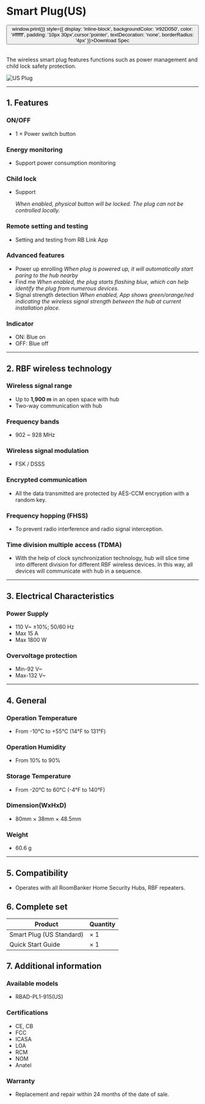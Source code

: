 ﻿# Smart Plug(US)

<div style={{textAlign: 'center'}}>
<button onClick={() => window.print()} style={{ display: 'inline-block', backgroundColor: '#92D050', color: '#ffffff', padding: '10px 30px',cursor:'pointer', textDecoration: 'none', borderRadius: '4px' }}>Download Spec</button>
</div>

<br />

The wireless smart plug features functions such as power management and child lock safety protection.

<div style={{textAlign:'center'}}>
<img src="https://dusunprj.oss-us-west-1.aliyuncs.com/roombanker/US%20Plug.png" alt="US Plug" style={{textAlign:'center',width:'25%'}} /> 
</div>

------

## 1. Features

### ON/OFF

* 1 × Power switch button

### Energy monitoring

* Support power consumption monitoring

### Child lock

* Support

  *When enabled, physical button will be locked. The plug can not be controlled locally.*

### Remote setting and testing

* Setting and testing from RB Link App

### Advanced features

* Power up enrolling
  *When plug is powered up, it will automatically start paring to the hub nearby*
* Find me
  *When enabled, the plug starts flashing blue, which can help identify the plug from numerous devices.*
* Signal strength detection
  *When enabled, App shows green/orange/red indicating the wireless signal strength between the hub at current installation place.* 

### Indicator

* ON: Blue on
* OFF: Blue off

------

## 2. RBF wireless technology

### Wireless signal range

* Up to **1,900 m** in an open space with hub
* Two-way communication with hub

### Frequency bands

* 902 ~ 928 MHz

### Wireless signal modulation

* FSK / DSSS

### Encrypted communication

* All the data transmitted are protected by AES-CCM encryption with a random key.

### Frequency hopping (FHSS)

* To prevent radio interference and radio signal interception.

### Time division multiple access (TDMA)

* With the help of clock synchronization technology, hub will slice time into different division for different RBF wireless devices. In this way, all devices will communicate with hub in a sequence.

------

## 3. Electrical Characteristics

### Power Supply

* 110 V~ ±10%; 50/60 Hz
* Max 15 A
* Max 1800 W

### Overvoltage protection

* Min-92 V~
* Max-132 V~

------

## 4. General

### Operation Temperature

* From -10°С to +55°С (14°F to 131°F)

### Operation Humidity

* From 10% to 90%

### Storage Temperature

* From -20°C to 60°C (-4°F to 140°F)

### Dimension(WxHxD)

* 80mm × 38mm × 48.5mm

### Weight

* 60.6 g

------

## 5. Compatibility

* Operates with all RoomBanker Home Security Hubs,  RBF repeaters.

## 6. Complete set

| Product                  | Quantity |
| ------------------------ | -------- |
| Smart Plug (US Standard) | × 1      |
| Quick Start Guide        | × 1      |



## 7. Additional information

### Available models

* RBAD-PL1-915(US)

### Certifications

* CE, CB
* FCC
* ICASA
* LOA
* RCM
* NOM
* Anatel

### Warranty

* Replacement and repair within 24 months of the date of sale. 
